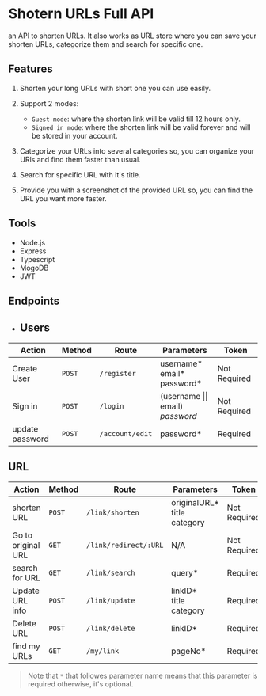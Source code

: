 # Shotern URLs Full API
an API to shorten URLs. It also works as URL store where you can save your shorten URLs, categorize them and search for specific one.

## Features
1) Shorten your long URLs with short one you can use easily.
2) Support 2 modes: 
    - `Guest mode`: where the shorten link will be valid till 12 hours only.
    - `Signed in mode`: where the shorten link will be valid forever and will be stored in your account.

3) Categorize your URLs into several categories so, you can organize your URls and find them faster than usual.
4) Search for specific URL with it's title.
5) Provide you with a screenshot of the provided URL so, you can find the URL you want more faster.

## Tools
- Node.js
- Express
- Typescript
- MogoDB
- JWT

## Endpoints
- ## Users

| Action | Method | Route | Parameters | Token|
| ------------- | ------------- | -------------| ------------- | ------ |
| Create User  | `POST`  | `/register` | username* <br> email* <br> password*   | Not Required |
| Sign in  | `POST`  | `/login` | (username \|\| email) *<br> password* | Not Required |
| update password | `POST`  | `/account/edit` | password* | Required |

## URL

| Action | Method | Route | Parameters | Token|
| ------------- | ------------- | -------------| ------------- | ------ |
| shorten URL  | `POST`  | `/link/shorten` | originalURL* <br> title <br>  category   | Not Required |
| Go to original URL | `GET`  | `/link/redirect/:URL` | N/A | Not Required |
| search for URL  | `GET`  | `/link/search` | query* | Required |
| Update URL info  | `POST`  | `/link/update` | linkID* <br> title <br> category | Required |
| Delete URL | `POST`  | `/link/delete` | linkID* | Required |
| find my URLs | `GET`  | `/my/link` | pageNo* | Required |


> Note that `*` that followes parameter name means that this parameter is required otherwise, it's optional.
